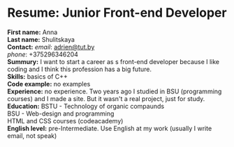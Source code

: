 # Resume: Junior Front-end Developer  
**First name:** Anna  
**Last name:** Shulitskaya  
**Contact:** *email*: adrien@tut.by  
*phone*: +375296346204  
**Summury:** I want to start a career as s front-end developer because I like coding and I think this profession has a big future.  
**Skills:** basics of C++  
**Code example:** no examples  
**Experience:** no experience. Two years ago I studied in BSU (programming courses) and I made a site. But it wasn't a real project, just for study.  
**Education:** BSTU - Technology of organic compaunds  
BSU - Web-design and programming  
HTML and CSS courses (codeacademy)  
**English level:** pre-Intermediate. Use English at my work (usually I write email, not speak)
